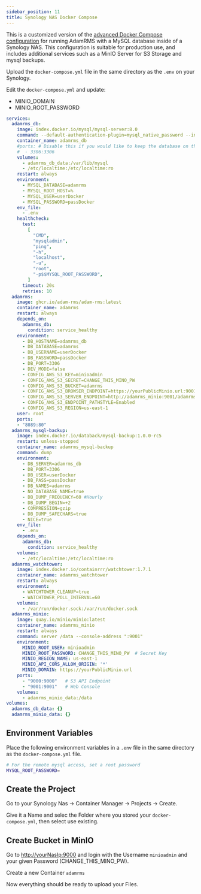 ```yaml
---
sidebar_position: 11
title: Synology NAS Docker Compose
---
```


This is a customized version of the [advanced Docker Compose configuration](./advanced-docker-compose) for running AdamRMS with a MySQL database inside of a Synology NAS. This configuration is suitable for production use, and includes additional services such as a MinIO Server for S3 Storage and mysql backups.

Upload the `docker-compose.yml` file in the same directory as the `.env` on your Synology.

Edit the `docker-compose.yml` and update:
- MINIO_DOMAIN
- MINIO_ROOT_PASSWORD

```yaml
services:
  adamrms_db:
    image: index.docker.io/mysql/mysql-server:8.0
    command: --default-authentication-plugin=mysql_native_password --innodb-thread-concurrency=0 --sort_buffer_size=512K
    container_name: adamrms_db
    #ports: # Disable this if you would like to keep the database on the local machine only (recommended)
    #  - 3306:3306
    volumes:
      - adamrms_db_data:/var/lib/mysql
      - /etc/localtime:/etc/localtime:ro
    restart: always
    environment:
      - MYSQL_DATABASE=adamrms
      - MYSQL_ROOT_HOST=%
      - MYSQL_USER=userDocker
      - MYSQL_PASSWORD=passDocker
    env_file:
      - .env
    healthcheck:
      test:
        [
          "CMD",
          "mysqladmin",
          "ping",
          "-h",
          "localhost",
          "-u",
          "root",
          "-p$$MYSQL_ROOT_PASSWORD",
        ]
      timeout: 20s
      retries: 10
  adamrms:
    image: ghcr.io/adam-rms/adam-rms:latest
    container_name: adamrms
    restart: always
    depends_on:
      adamrms_db:
        condition: service_healthy
    environment:
      - DB_HOSTNAME=adamrms_db
      - DB_DATABASE=adamrms
      - DB_USERNAME=userDocker
      - DB_PASSWORD=passDocker
      - DB_PORT=3306
      - DEV_MODE=false
      - CONFIG_AWS_S3_KEY=minioadmin
      - CONFIG_AWS_S3_SECRET=CHANGE_THIS_MINO_PW
      - CONFIG_AWS_S3_BUCKET=adamrms
      - CONFIG_AWS_S3_BROWSER_ENDPOINT=https://yourPublicMinio.url:9001/adamrms
      - CONFIG_AWS_S3_SERVER_ENDPOINT=http://adamrms_minio:9001/adamrms
      - CONFIG_AWS_S3_ENDPOINT_PATHSTYLE=Enabled
      - CONFIG_AWS_S3_REGION=us-east-1
    user: root
    ports:
    - "8089:80"
  adamrms_mysql-backup:
    image: index.docker.io/databack/mysql-backup:1.0.0-rc5
    restart: unless-stopped
    container_name: adamrms_mysql-backup
    command: dump
    environment:
      - DB_SERVER=adamrms_db
      - DB_PORT=3306
      - DB_USER=userDocker
      - DB_PASS=passDocker
      - DB_NAMES=adamrms
      - NO_DATABASE_NAME=true
      - DB_DUMP_FREQUENCY=60 #Hourly
      - DB_DUMP_BEGIN=+2
      - COMPRESSION=gzip
      - DB_DUMP_SAFECHARS=true
      - NICE=true
    env_file:
      - .env
    depends_on:
      adamrms_db:
        condition: service_healthy
    volumes:
      - /etc/localtime:/etc/localtime:ro
  adamrms_watchtower:
    image: index.docker.io/containrrr/watchtower:1.7.1
    container_name: adamrms_watchtower
    restart: always
    environment:
      - WATCHTOWER_CLEANUP=true
      - WATCHTOWER_POLL_INTERVAL=60
    volumes:
      - /var/run/docker.sock:/var/run/docker.sock
  adamrms_minio:
    image: quay.io/minio/minio:latest
    container_name: adamrms_minio
    restart: always
    command: server /data --console-address ":9001"
    environment:
      MINIO_ROOT_USER: minioadmin
      MINIO_ROOT_PASSWORD: CHANGE_THIS_MINO_PW  # Secret Key
      MINIO_REGION_NAME: us-east-1
      MINIO_API_CORS_ALLOW_ORIGIN: '*'
      MINIO_DOMAIN: https://yourPublicMinio.url
    ports:
      - "9000:9000"   # S3 API Endpoint
      - "9001:9001"   # Web Console
    volumes:
      - adamrms_minio_data:/data
volumes:
  adamrms_db_data: {}
  adamrms_minio_data: {}
```

## Environment Variables

Place the following environment variables in a `.env` file in the same directory as the `docker-compose.yml` file.

```bash
# For the remote mysql access, set a root password
MYSQL_ROOT_PASSWORD=

```

## Create the Project

Go to your Synology Nas -> Container Manager -> Projects -> Create.

Give it a Name and selec the Folder where you stored your `docker-compose.yml`, then select use existing.


## Create Bucket in MinIO

Go to [http://yourNasIp:9000](http://yourNasIp:9000) and login with the Username `minioadmin` and your given Password (CHANGE_THIS_MINO_PW).

Create a new Container `adamrms`

Now everything should be ready to upload your Files.
